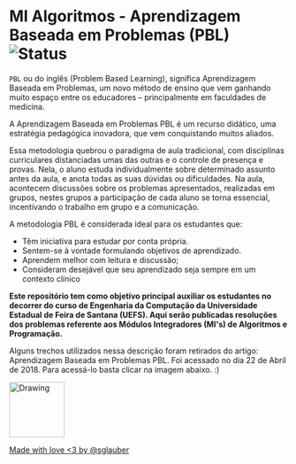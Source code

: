 # MI Algoritmos - Aprendizagem Baseada em Problemas (PBL) ![Status](https://img.shields.io/badge/status-complete-brightgreen.svg)
`PBL` ou do inglês (Problem Based Learning), significa Aprendizagem Baseada em Problemas, um novo método de ensino que vem ganhando muito espaço entre os educadores – principalmente em faculdades de medicina.

A Aprendizagem Baseada em Problemas PBL  é um recurso didático, uma estratégia pedagógica inovadora, que vem conquistando muitos aliados.

Essa metodologia quebrou o paradigma de aula tradicional, com disciplinas curriculares distanciadas umas das outras e o controle de presença e provas. Nela, o aluno estuda individualmente sobre determinado assunto antes da aula, e anota todas as suas dúvidas ou dificuldades. Na aula, acontecem discussões sobre os problemas apresentados, realizadas em grupos, nestes grupos a participação de cada aluno se torna essencial, incentivando o trabalho em grupo e a comunicação.

A metodologia PBL é considerada ideal para os estudantes que:

* Têm iniciativa para estudar por conta própria.
* Sentem-se à vontade formulando objetivos de aprendizado.
* Aprendem melhor com leitura e discussão;
* Consideram desejável que seu aprendizado seja sempre em um contexto clínico

**Este repositório tem como objetivo principal auxiliar os estudantes no decorrer do curso de Engenharia da Computação da Universidade Estadual de Feira de Santana (UEFS). Aqui serão publicadas resoluções dos problemas referente aos Módulos Integradores (MI's) de Algoritmos e Programação.**

Alguns trechos utilizados nessa descrição foram retirados do artigo: Aprendizagem Baseada em Problemas PBL.
Foi acessado no dia 22 de Abril de 2018.
Para acessá-lo basta clicar na imagem abaixo. :)

<a href="https://silabe.com.br/blog/aprendizagem-baseada-em-problemas-pbl/"><img src="https://www.silabe.com.br/blog/wp-content/uploads/2015/06/logo-silabe-blog-300x60.png" alt="Drawing" style="width: 100px;"/>

Made with love <3 by [@sglauber](https://github.com/sglauber)
